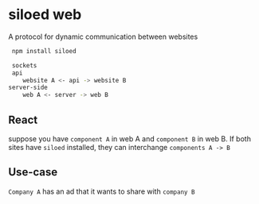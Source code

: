 # siloed web

A protocol for dynamic communication between websites

```bash
 npm install siloed 

 sockets 
 api 
	website A <- api -> website B
server-side 
	web A <- server -> web B
```

## React

suppose you have `component A` in web A and `component B` in web B. 
If both sites have `siloed` installed, they can interchange `components A -> B` 

## Use-case

`Company A` has an ad that it wants to share with `company B`
